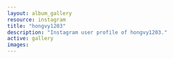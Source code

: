```yaml
---
layout: album_gallery
resource: instagram
title: "hongvy1203"
description: "Instagram user profile of hongvy1203."
active: gallery
images:
---
```

